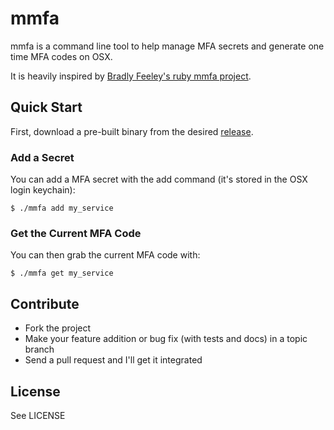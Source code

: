 # mmfa

mmfa is a command line tool to help manage MFA secrets and generate one time MFA codes on OSX.

It is heavily inspired by [Bradly Feeley's ruby mmfa project](https://github.com/bradly/mmfa).

## Quick Start

First, download a pre-built binary from the desired [release](https://github.com/thbishop/mmfa/releases).

### Add a Secret

You can add a MFA secret with the add command (it's stored in the OSX login keychain):

```
$ ./mmfa add my_service
```

### Get the Current MFA Code

You can then grab the current MFA code with:

```
$ ./mmfa get my_service
```

## Contribute
* Fork the project
* Make your feature addition or bug fix (with tests and docs) in a topic branch
* Send a pull request and I'll get it integrated

## License
See LICENSE
